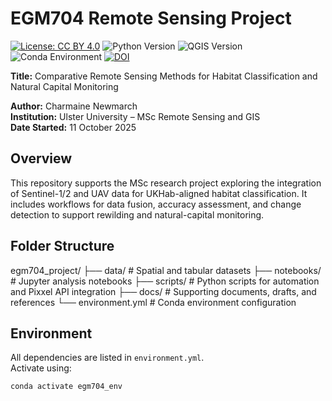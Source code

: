 # EGM704 Remote Sensing Project

[![License: CC BY 4.0](https://img.shields.io/badge/License-CC_BY_4.0-lightgrey.svg)](https://creativecommons.org/licenses/by/4.0/)
![Python Version](https://img.shields.io/badge/Python-3.10-blue.svg)
![QGIS Version](https://img.shields.io/badge/QGIS-3.34-green.svg)
![Conda Environment](https://img.shields.io/badge/Conda-env-blue.svg)
[![DOI](https://zenodo.org/badge/DOI/10.5281/zenodo.17408445.svg)](https://doi.org/10.5281/zenodo.17408445)

**Title:** Comparative Remote Sensing Methods for Habitat Classification and Natural Capital Monitoring  

**Author:** Charmaine Newmarch  
**Institution:** Ulster University – MSc Remote Sensing and GIS  
**Date Started:** 11 October 2025  

## Overview
This repository supports the MSc research project exploring the integration of Sentinel-1/2 and UAV data for UKHab-aligned habitat classification. It includes workflows for data fusion, accuracy assessment, and change detection to support rewilding and natural-capital monitoring.

## Folder Structure
egm704_project/
├── data/ # Spatial and tabular datasets
├── notebooks/ # Jupyter analysis notebooks
├── scripts/ # Python scripts for automation and Pixxel API integration
├── docs/ # Supporting documents, drafts, and references
└── environment.yml # Conda environment configuration

## Environment
All dependencies are listed in `environment.yml`.  
Activate using:
```bash
conda activate egm704_env